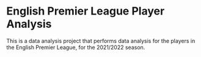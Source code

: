 # English Premier League Player Analysis 

This is a data analysis project that performs data analysis for the players in the English Premier League, for the 2021/2022 season. 
